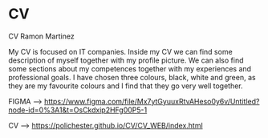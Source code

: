 # CV
CV Ramon Martinez

My CV is focused on IT companies. Inside my CV we can find some description of myself together with my profile picture. We can also find some sections about my competences together with my experiences and professional goals. I have chosen three colours, black, white and green, as they are my favourite colours and I find that they go very well together.


FIGMA --> https://www.figma.com/file/Mx7ytGyuuxRtvAHeso0y6v/Untitled?node-id=0%3A1&t=OsCkdxip2HFg00P5-1

CV --> https://polichester.github.io/CV/CV_WEB/index.html
